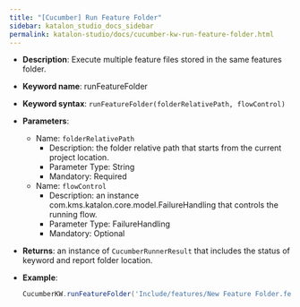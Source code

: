 ```yaml
---
title: "[Cucumber] Run Feature Folder"
sidebar: katalon_studio_docs_sidebar
permalink: katalon-studio/docs/cucumber-kw-run-feature-folder.html
---
```


* **Description**: Execute multiple feature files stored in the same features folder.
* **Keyword name**: runFeatureFolder
* **Keyword syntax**: `runFeatureFolder(folderRelativePath, flowControl)`
* **Parameters**:
  * Name: `folderRelativePath`
    * Description: the folder relative path that starts from the current project location.
    * Parameter Type: String
    * Mandatory: Required
  * Name: `flowControl`
    * Description: an instance com.kms.katalon.core.model.FailureHandling that controls the running flow.
    * Parameter Type: FailureHandling
    * Mandatory: Optional
* **Returns**: an instance of `CucumberRunnerResult` that includes the status of keyword and report folder location.
* **Example**:

  ```groovy
  CucumberKW.runFeatureFolder('Include/features/New Feature Folder.feature')
  ```
